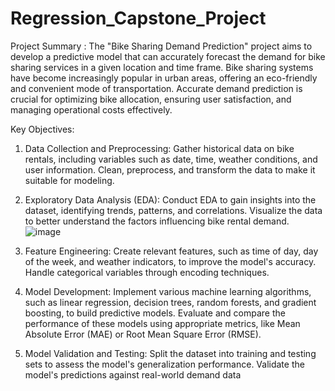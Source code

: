 # Regression_Capstone_Project

Project Summary :
The "Bike Sharing Demand Prediction" project aims to develop a predictive model that can accurately forecast the demand for bike sharing services in a given location and time frame. Bike sharing systems have become increasingly popular in urban areas, offering an eco-friendly and convenient mode of transportation. Accurate demand prediction is crucial for optimizing bike allocation, ensuring user satisfaction, and managing operational costs effectively.

Key Objectives:

1) Data Collection and Preprocessing: Gather historical data on bike rentals, including variables such as date, time, weather conditions, and user information. Clean, preprocess, and transform the data to make it suitable for modeling.

2) Exploratory Data Analysis (EDA): Conduct EDA to gain insights into the dataset, identifying trends, patterns, and correlations. Visualize the data to better understand the factors influencing bike rental demand.
![image](https://github.com/Nik852001/Regression_Capstone_Project/assets/93510310/941a5c4d-0d60-4568-9f9d-77b712432003)

3) Feature Engineering: Create relevant features, such as time of day, day of the week, and weather indicators, to improve the model's accuracy. Handle categorical variables through encoding techniques.

4) Model Development: Implement various machine learning algorithms, such as linear regression, decision trees, random forests, and gradient boosting, to build predictive models. Evaluate and compare the performance of these models using appropriate metrics, like Mean Absolute Error (MAE) or Root Mean Square Error (RMSE).

5) Model Validation and Testing: Split the dataset into training and testing sets to assess the model's generalization performance. Validate the model's predictions against real-world demand data
